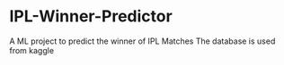 # IPL-Winner-Predictor
A ML project to predict the winner of IPL Matches
The database is used from kaggle
